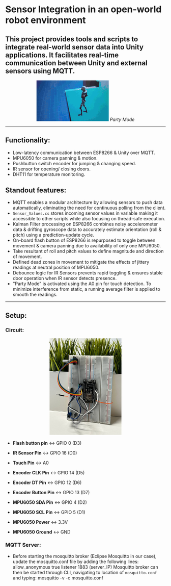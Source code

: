 # Sensor Integration in an open-world robot environment

This project provides tools and scripts to integrate real-world sensor data into Unity applications. It facilitates real-time communication between Unity and external sensors using MQTT.
---
<p align="center">
  <img src="Media/PartyMode.gif" alt="Party Mode GIF" width="45%"/>
  <em>Party Mode</em>
</p>

---
## Functionality:
- Low-latency communication between ESP8266 & Unity over MQTT. 
- MPU6050 for camera panning & motion.
- Pushbutton switch encoder for jumping & changing speed.
- IR sensor for opening/ closing doors.
- DHT11 for temperature monitoring.

## Standout features:
- MQTT enables a modular architecture by allowing sensors to push data automatically, eliminating the need for continuous polling from the client.
- `Sensor_Values.cs` stores incoming sensor values in variable making it accessible to other scripts while also focusing on thread-safe execution.  
- Kalman Filter processing on ESP8266 combines noisy accelerometer data & drifting gyroscope data to accurately estimate orientation (roll & pitch) using a prediction-update cycle.
- On-board flash button of ESP8266 is repurposed to toggle between movement & camera panning due to availability of only one MPU6050.
- Take resultant of roll and pitch values to define magnitude and direction of movement.
- Defined dead zones in movement to mitigate the effects of jittery readings at neutral position of MPU6050.
- Debounce logic for IR Sensors prevents rapid toggling & ensures stable door operation when IR sensor detects presence.
- "Party Mode" is activated using the A0 pin for touch detection. To minimize interference from static, a running average filter is applied to smooth the readings.
---
## Setup:
### Circuit:

<p align="center">
  <img src="Media/Circuit.jpeg" alt="Circuit Diagram" width="45%"/>
</p>
  
- **Flash button pin** <-> GPIO 0 (D3)
- **IR Sensor Pin** <-> GPIO 16 (D0)
- **Touch Pin** <-> A0
- **Encoder CLK Pin** <-> GPIO 14 (D5)
- **Encoder DT Pin** <-> GPIO 12 (D6)
- **Encoder Button Pin** <-> GPIO 13 (D7)

- **MPU6050 SDA Pin** <-> GPIO 4 (D2)
- **MPU6050 SCL Pin** <-> GPIO 5 (D1)
- **MPU6050 Power** <-> 3.3V
- **MPU6050 Ground** <-> GND

### MQTT Server:
- Before starting the mosquitto broker (Eclipse Mosquitto in our case), update the mosquitto.conf file by adding the following lines:
allow_anonymous true
listener 1883 (server_IP)
Mosquitto broker can then be started through CLI, navigating to location of `mosquitto.conf` and typing:
mosquitto -v -c mosquitto.conf
